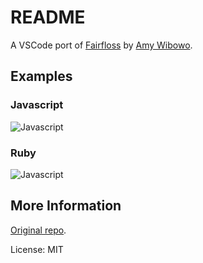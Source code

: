 # README

A VSCode port of [Fairfloss](http://sailorhg.github.io/fairyfloss/) by [Amy Wibowo](https://twitter.com/sailorhg).

## Examples

### Javascript

![Javascript](fairyfloss-js.png)

### Ruby

![Javascript](fairyfloss-ruby.png)

## More Information

[Original repo](https://github.com/sailorhg/fairyfloss).

License: MIT
